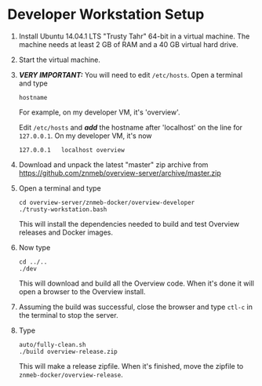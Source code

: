 # Developer Workstation Setup

1. Install Ubuntu 14.04.1 LTS "Trusty Tahr" 64-bit in a virtual machine. The machine needs at least 2 GB of RAM and a 40 GB virtual hard drive.
1. Start the virtual machine.
1. ***VERY IMPORTANT:*** You will need to edit `/etc/hosts`. Open a terminal and type

    ```
    hostname
    ```
    For example, on my developer VM, it's 'overview'.

    Edit `/etc/hosts` and ***add*** the hostname after 'localhost' on the line for `127.0.0.1`. On my developer VM, it's now

    ```
    127.0.0.1	localhost overview
    ```
1. Download and unpack the latest "master" zip archive from https://github.com/znmeb/overview-server/archive/master.zip
1. Open a terminal and type

    ```
    cd overview-server/znmeb-docker/overview-developer
    ./trusty-workstation.bash
    ```
    This will install the dependencies needed to build and test Overview releases and Docker images.
1. Now type

    ```
    cd ../..
    ./dev
    ```
    This will download and build all the Overview code. When it's done it will open a browser to the Overview install.
1. Assuming the build was successful, close the browser and type `ctl-c` in the terminal to stop the server.
1. Type

    ```
    auto/fully-clean.sh
    ./build overview-release.zip
    ```
    This will make a release zipfile. When it's finished, move the zipfile to `znmeb-docker/overview-release`.
